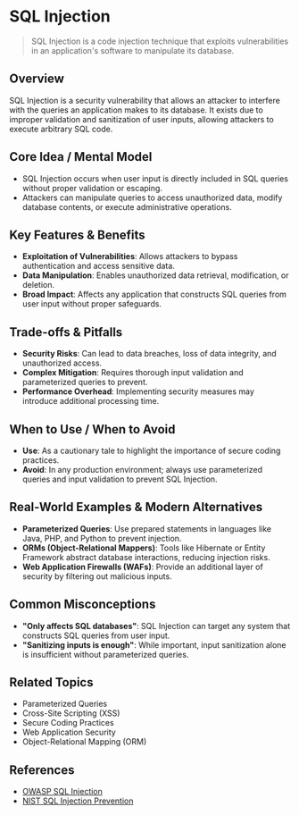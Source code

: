 # SQL Injection

> SQL Injection is a code injection technique that exploits vulnerabilities in an application's software to manipulate its database.

## Overview
SQL Injection is a security vulnerability that allows an attacker to interfere with the queries an application makes to its database. It exists due to improper validation and sanitization of user inputs, allowing attackers to execute arbitrary SQL code.

## Core Idea / Mental Model
- SQL Injection occurs when user input is directly included in SQL queries without proper validation or escaping.
- Attackers can manipulate queries to access unauthorized data, modify database contents, or execute administrative operations.

## Key Features & Benefits
- **Exploitation of Vulnerabilities**: Allows attackers to bypass authentication and access sensitive data.
- **Data Manipulation**: Enables unauthorized data retrieval, modification, or deletion.
- **Broad Impact**: Affects any application that constructs SQL queries from user input without proper safeguards.

## Trade-offs & Pitfalls
- **Security Risks**: Can lead to data breaches, loss of data integrity, and unauthorized access.
- **Complex Mitigation**: Requires thorough input validation and parameterized queries to prevent.
- **Performance Overhead**: Implementing security measures may introduce additional processing time.

## When to Use / When to Avoid
- **Use**: As a cautionary tale to highlight the importance of secure coding practices.
- **Avoid**: In any production environment; always use parameterized queries and input validation to prevent SQL Injection.

## Real-World Examples & Modern Alternatives
- **Parameterized Queries**: Use prepared statements in languages like Java, PHP, and Python to prevent injection.
- **ORMs (Object-Relational Mappers)**: Tools like Hibernate or Entity Framework abstract database interactions, reducing injection risks.
- **Web Application Firewalls (WAFs)**: Provide an additional layer of security by filtering out malicious inputs.

## Common Misconceptions
- **"Only affects SQL databases"**: SQL Injection can target any system that constructs SQL queries from user input.
- **"Sanitizing inputs is enough"**: While important, input sanitization alone is insufficient without parameterized queries.

## Related Topics
- Parameterized Queries
- Cross-Site Scripting (XSS)
- Secure Coding Practices
- Web Application Security
- Object-Relational Mapping (ORM)

## References
- [OWASP SQL Injection](https://owasp.org/www-community/attacks/SQL_Injection)  
- [NIST SQL Injection Prevention](https://csrc.nist.gov/glossary/term/sql_injection)